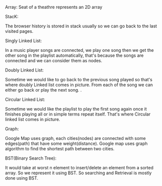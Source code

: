 Array:
Seat of a theathre represents an 2D array

StacK:

The browser history is stored in stack usually so we can go back to the last visited pages.

Singly Linked List:

In a music player songs are connected, we play one song then we get the other song in the playlist automatically, that's because the songs are connected and we can consider them as nodes.

Doubly Linked List:

Sometime we would like to go back to the previous song played so that's where doubly Linked list comes in picture. From each of the song we can either go back or play the next song. .

Circular Linked List:

Sometime we would like the playlist to play the first song again once it finishes playing all or in simple terms repeat itself. That's where Circular linked list comes in picture.

Graph:

Google Map uses graph, each cities(nodes) are connected with some edges(path) that have some weight(distance). Google map uses graph algorithm to find the shortest path between two cities.

BST(Binary Search Tree):

It would take at worst n element to insert/delete an element from a sorted array. So we represent it using BST. So searching and Retrieval is mostly done using BST. 
